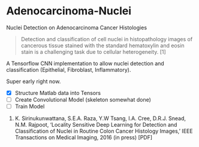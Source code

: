 # Adenocarcinoma-Nuclei
Nuclei Detection on Adenocarcinoma Cancer Histologies

>Detection and classification of cell nuclei in histopathology images of cancerous tissue stained with the standard hematoxylin and eosin stain is a challenging task due to cellular heterogeneity. [1]

A Tensorflow CNN implementation to allow nuclei detection and classification (Epithelial, Fibroblast, Inflammatory).

Super early right now.

- [x] Structure Matlab data into Tensors
- [ ] Create Convolutional Model (skeleton somewhat done)
- [ ] Train Model

1. K. Sirinukunwattana, S.E.A. Raza, Y.W Tsang, I.A. Cree, D.R.J. Snead, N.M. Rajpoot, ‘Locality Sensitive Deep Learning for Detection and Classification of Nuclei in Routine Colon Cancer Histology Images,’ IEEE Transactions on Medical Imaging, 2016 (in press) [PDF]
